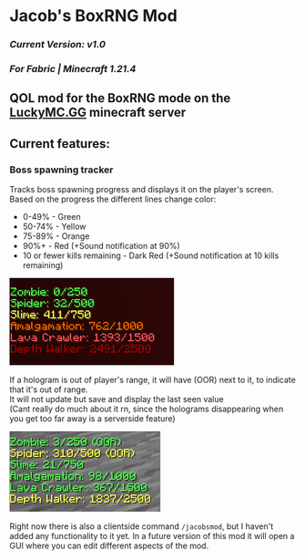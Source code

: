 # Jacob's BoxRNG Mod
### *Current Version: v1.0*
### *For Fabric | Minecraft 1.21.4*
## QOL mod for the BoxRNG mode on the [LuckyMC.GG](https://discord.gg/JMq3QcdnVc) minecraft server
## Current features:
### Boss spawning tracker
Tracks boss spawning progress and displays it on the player's screen.  
Based on the progress the different lines change color:  
 - 0-49% - Green
 - 50-74% - Yellow
 - 75-89% - Orange
 - 90%+ - Red (+Sound notification at 90%)
 - 10 or fewer kills remaining - Dark Red (+Sound notification at 10 kills remaining)

![](/assets/screenshots/progress-color.png)

If a hologram is out of player's range, it will have (OOR) next to it, to indicate that it's out of range.  
It will not update but save and display the last seen value  
(Cant really do much about it rn, since the holograms disappearing when you get too far away is a serverside feature)

![](/assets/screenshots/out-of-range.png)

Right now there is also a clientside command `/jacobsmod`, but I haven't added any functionality to it yet. In a future
version of this mod it will open a GUI where you can edit different aspects of the mod.
